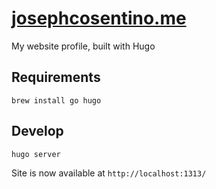 # [josephcosentino.me](https://josephcosentino.me)

My website profile, built with Hugo  

## Requirements
```
brew install go hugo
```

## Develop

```
hugo server
```
Site is now available at `http://localhost:1313/`
